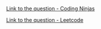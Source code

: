 [Link to the question - Coding Ninjas](https://www.codingninjas.com/codestudio/problems/subsequence-counting_3755256?source=youtube&campaign=striver_dp_videos&utm_source=youtube&utm_medium=affiliate&utm_campaign=striver_dp_videos)

[Link to the question - Leetcode](https://leetcode.com/problems/distinct-subsequences/submissions/875349424/)